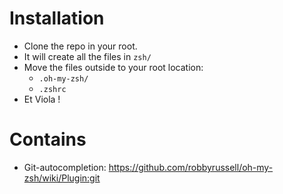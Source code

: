 # Installation
- Clone the repo in your root.
- It will create all the files in `zsh/`
- Move the files outside to your root location:
  - `.oh-my-zsh/`
  - `.zshrc`
- Et Viola !

# Contains
- Git-autocompletion: https://github.com/robbyrussell/oh-my-zsh/wiki/Plugin:git
